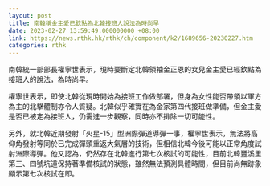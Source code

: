 ```yaml
---
layout: post
title: 南韓稱金主愛已欽點為北韓接班人說法為時尚早
date: 2023-02-27 13:59:49.000000000 +08:00
link: https://news.rthk.hk/rthk/ch/component/k2/1689656-20230227.htm
categories: rthk
---
```


南韓統一部部長權寧世表示，現時要斷定北韓領袖金正恩的女兒金主愛已經欽點為接班人的說法，為時尚早。

權寧世表示，即使北韓從現時開始為接班工作做部署，但身為女性能否帶領以軍方為主的北擊體制亦令人質疑。北韓似乎確實在為金家第四代接班做準備，但金主愛是否已被定為接班人，仍需進一步觀察，同時亦不排除一切可能性。

另外，就北韓近期發射「火星-15」型洲際彈道導彈一事，權寧世表示，無法將高仰角發射等同於已完成彈頭重返大氣層的技術，但相信北韓今後可能以正常角度試射洲際導彈。他又認為，仍然存在北韓進行第七次核試的可能性，目前北韓豐溪里第三、四號坑道保持著準備核試的狀態，雖然無法預測具體時間，但目前尚無跡象顯示第七次核試在即。
